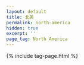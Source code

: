 ```yaml
---
layout: default
title: 北美
permalink: north-america
hidden: true
excerpt: ''
page_tag: North America
---
```


{% include tag-page.html %}
